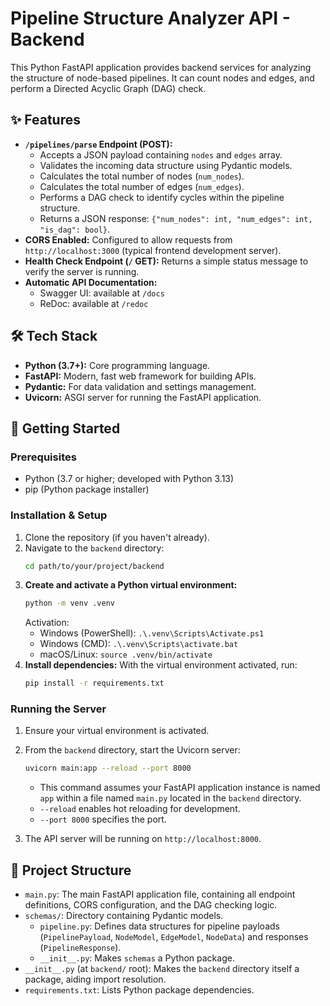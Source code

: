 # Pipeline Structure Analyzer API - Backend

This Python FastAPI application provides backend services for analyzing the structure of node-based pipelines. It can count nodes and edges, and perform a Directed Acyclic Graph (DAG) check.

## ✨ Features

*   **`/pipelines/parse` Endpoint (POST):**
    *   Accepts a JSON payload containing `nodes` and `edges` array.
    *   Validates the incoming data structure using Pydantic models.
    *   Calculates the total number of nodes (`num_nodes`).
    *   Calculates the total number of edges (`num_edges`).
    *   Performs a DAG check to identify cycles within the pipeline structure.
    *   Returns a JSON response: `{"num_nodes": int, "num_edges": int, "is_dag": bool}`.
*   **CORS Enabled:** Configured to allow requests from `http://localhost:3000` (typical frontend development server).
*   **Health Check Endpoint (`/` GET):** Returns a simple status message to verify the server is running.
*   **Automatic API Documentation:**
    *   Swagger UI: available at `/docs`
    *   ReDoc: available at `/redoc`

## 🛠️ Tech Stack

*   **Python (3.7+):** Core programming language.
*   **FastAPI:** Modern, fast web framework for building APIs.
*   **Pydantic:** For data validation and settings management.
*   **Uvicorn:** ASGI server for running the FastAPI application.

## 🚀 Getting Started

### Prerequisites

*   Python (3.7 or higher; developed with Python 3.13)
*   pip (Python package installer)

### Installation & Setup

1.  Clone the repository (if you haven't already).
2.  Navigate to the `backend` directory:
    ```bash
    cd path/to/your/project/backend
    ```
3.  **Create and activate a Python virtual environment:**
    ```bash
    python -m venv .venv
    ```
    Activation:
    *   Windows (PowerShell): `.\.venv\Scripts\Activate.ps1`
    *   Windows (CMD): `.\.venv\Scripts\activate.bat`
    *   macOS/Linux: `source .venv/bin/activate`
4.  **Install dependencies:**
    With the virtual environment activated, run:
    ```bash
    pip install -r requirements.txt
    ```

### Running the Server

1.  Ensure your virtual environment is activated.
2.  From the `backend` directory, start the Uvicorn server:
    ```bash
    uvicorn main:app --reload --port 8000
    ```
    *   This command assumes your FastAPI application instance is named `app` within a file named `main.py` located in the `backend` directory.
    *   `--reload` enables hot reloading for development.
    *   `--port 8000` specifies the port.

3.  The API server will be running on `http://localhost:8000`.

## 📂 Project Structure

*   `main.py`: The main FastAPI application file, containing all endpoint definitions, CORS configuration, and the DAG checking logic.
*   `schemas/`: Directory containing Pydantic models.
    *   `pipeline.py`: Defines data structures for pipeline payloads (`PipelinePayload`, `NodeModel`, `EdgeModel`, `NodeData`) and responses (`PipelineResponse`).
    *   `__init__.py`: Makes `schemas` a Python package.
*   `__init__.py` (at `backend/` root): Makes the `backend` directory itself a package, aiding import resolution.
*   `requirements.txt`: Lists Python package dependencies.


